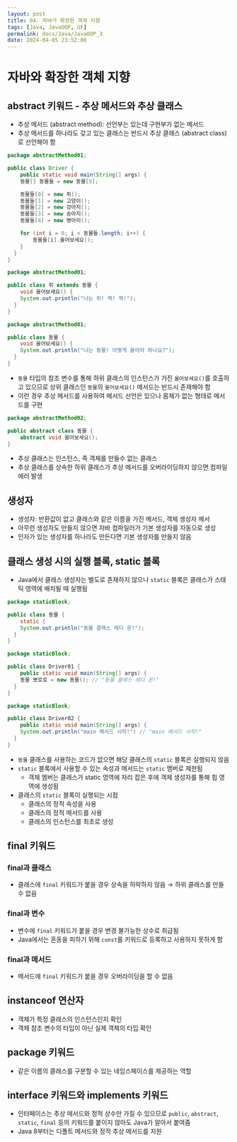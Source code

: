 ```yaml
---
layout: post
title: 04. 자바가 확장한 객체 지향
tags: [Java, JavaOOP, UF]
permalink: docs/Java/JavaOOP_3
date: 2024-04-05 23:52:00
---
```

# 자바와 확장한 객체 지향
## abstract 키워드 - 추상 메서드와 추상 클래스
- 추상 메서드 (abstract method): 선언부는 있는데 구현부가 없는 메서드
- 추상 메서드를 하나라도 갖고 있는 클래스는 반드시 추상 클래스 (abstract class)로 선언해야 함

```java
package abstractMethod01;

public class Driver {
	public static void main(String[] args) {
  	동물[] 동물들 = new 동물[5];

    동물들[0] = new 쥐();
    동물들[1] = new 고양이();
    동물들[2] = new 강아지();
    동물들[3] = new 송아지();
    동물들[4] = new 병아리();

    for (int i = 0; i < 동물들.length; i++) {
    	동물들[i].울어보세요();
    }
  }
}
```

```java
package abstractMethod01;

public class 쥐 extends 동물 {
	void 울어보세요() {
  	System.out.println("나는 쥐! 찍! 찍!");
  }
}
```

```java
package abstractMethod01;

public class 동물 {
	void 울어보세요() {
  	System.out.println("나는 동물! 어떻게 울어야 하나요?");
  }
}
```

- `동물` 타입의 참조 변수를 통해 하위 클래스의 인스턴스가 가진 `울어보세요()`를 호출하고 있으므로 상위 클래스인 `동물`의 `울어보세요()` 메서드는 반드시 존재해야 함
- 이런 경우 추상 메서드를 사용하여 메서드 선언은 있으나 몸체가 없는 형태로 메서드를 구현

```java
package abstractMethod02;

public abstract class 동물 {
	abstract void 울어보세요();
}
```
 - 추상 클래스는 인스턴스, 즉 객체를 만들수 없는 클래스
 - 추상 클래스를 상속한 하위 클래스가 추상 메서드를 오버라이딩하지 않으면 컴파일 에러 발생

## 생성자
- 생성자: 반환값이 없고 클래스와 같은 이름을 가진 메서드, 객체 생성자 메서
- 아무런 생성자도 만들지 않으면 자바 컴파일러가 기본 생성자를 자동으로 생성
- 인자가 있는 생성자를 하나라도 만든다면 기본 생성자를 만들지 않음

## 클래스 생성 시의 실행 블록, static 블록
- Java에서 클래스 생성자는 별도로 존재하지 않으나 `static` 블록은 클래스가 스태틱 영역에 배치될 때 실행됨

```java
package staticBlock;

public class 동물 {
	static {
  	System.out.println("동물 클래스 레디 온!");
  }
}
```

```java
package staticBlock;

public class Driver01 {
	public static void main(String[] args) {
  	동물 뽀로로 = new 동물(); // "동물 클래스 레디 온!"
  }
}
```

```java
package staticBlock;

public class Driver02 {
	public static void main(String[] args) {
  	System.out.println("main 메서드 시작!") // "main 메서드 시작!"
  }
}
```

- `동물` 클래스를 사용하는 코드가 없으면 해당 클래스의 `static` 블록은 실행되지 않음
- `static` 블록에서 사용할 수 있는 속성과 메서드는 `static` 멤버로 제한됨
  - 객체 멤버는 클래스가 static 영역에 자리 잡은 후에 객체 생성자를 통해 힙 영역에 생성됨
- 클래스의 `static` 블록이 실행되는 시점
  - 클래스의 정적 속성을 사용
  - 클래스의 정적 메서드를 사용
  - 클래스의 인스턴스를 최초로 생성
 
## final 키워드
### final과 클래스
- 클래스에 `final` 키워드가 붙을 경우 상속을 허락하지 않음 → 하위 클래스를 만들 수 없음
### final과 변수
- 변수에 `final` 키워드가 붙을 경우 변경 불가능한 상수로 취급됨
- Java에서는 혼동을 피하기 위해 `const`를 키워드로 등록하고 사용하지 못하게 함
### final과 메서드
- 메서드에 `final` 키워드가 붙을 경우 오버라이딩을 할 수 없음

## instanceof 연산자
- 객체가 특정 클래스의 인스턴스인지 확인
- 객체 참조 변수의 타입이 아닌 실제 객체의 타입 확인

## package 키워드
- 같은 이름의 클래스를 구분할 수 있는 네임스페이스를 제공하는 역할

## interface 키워드와 implements 키워드
- 인터페이스는 추상 메서드와 정적 상수만 가질 수 있으므로 `public`, `abstract`, `static`, `final` 등의 키워드를 붙이지 않아도 Java가 알아서 붙여줌
- Java 8부터는 디폴트 메서드와 정적 추상 메서드를 지원